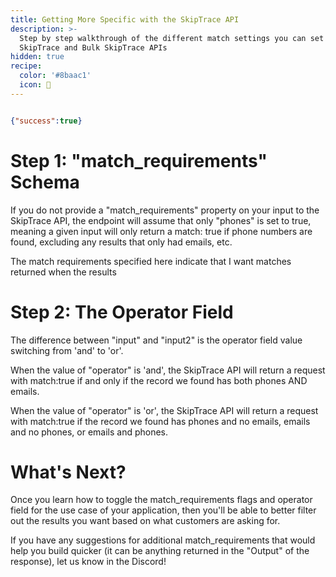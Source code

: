 ```yaml
---
title: Getting More Specific with the SkipTrace API
description: >-
  Step by step walkthrough of the different match settings you can set on the
  SkipTrace and Bulk SkipTrace APIs
hidden: true
recipe:
  color: '#8baac1'
  icon: 🦉
---
```

```javascript JavaScript

```

```json Response Example
{"success":true}
```

# Step 1: "match_requirements" Schema



If you do not provide a "match_requirements" property on your input to the SkipTrace API, the endpoint will assume that only "phones" is set to true, meaning a given input will only return a match: true if phone numbers are found, excluding any results that only had emails, etc.

The match requirements specified here indicate that I want matches returned when the results

# Step 2: The Operator Field



The difference between "input" and "input2" is the operator field value switching from 'and' to 'or'.

When the value of "operator" is 'and', the SkipTrace API will return a request with match:true if and only if the record we found has both phones AND emails.

When the value of "operator" is 'or', the SkipTrace API will return a request with match:true if the record we found has phones and no emails, emails and no phones, or emails and phones.

# What's Next?



Once you learn how to toggle the match_requirements flags and operator field for the use case of your application, then you'll be able to better filter out the results you want based on what customers are asking for. 

If you have any suggestions for additional match_requirements that would help you build quicker (it can be anything returned in the "Output" of the response), let us know in the Discord!